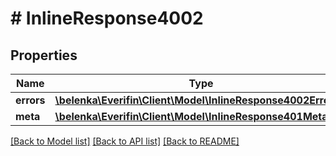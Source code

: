 # # InlineResponse4002

## Properties

Name | Type | Description | Notes
------------ | ------------- | ------------- | -------------
**errors** | [**\belenka\Everifin\Client\Model\InlineResponse4002Errors[]**](InlineResponse4002Errors.md) |  | [optional]
**meta** | [**\belenka\Everifin\Client\Model\InlineResponse401Meta**](InlineResponse401Meta.md) |  | [optional]

[[Back to Model list]](../../README.md#models) [[Back to API list]](../../README.md#endpoints) [[Back to README]](../../README.md)
